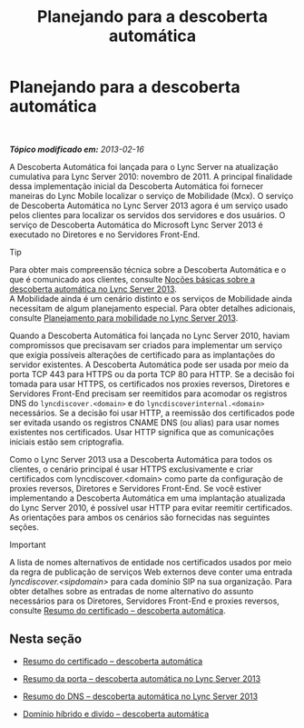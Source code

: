 ﻿---
title: Planejando para a descoberta automática
TOCTitle: Planejando para a descoberta automática
ms:assetid: 51f1ff94-1d64-4e6d-a878-b86fa07edc2d
ms:mtpsurl: https://technet.microsoft.com/pt-br/library/JJ945628(v=OCS.15)
ms:contentKeyID: 52057605
ms.date: 05/19/2016
mtps_version: v=OCS.15
ms.translationtype: HT
---

# Planejando para a descoberta automática

 

_**Tópico modificado em:** 2013-02-16_

A Descoberta Automática foi lançada para o Lync Server na atualização cumulativa para Lync Server 2010: novembro de 2011. A principal finalidade dessa implementação inicial da Descoberta Automática foi fornecer maneiras do Lync Mobile localizar o serviço de Mobilidade (Mcx). O serviço de Descoberta Automática no Lync Server 2013 agora é um serviço usado pelos clientes para localizar os servidos dos servidores e dos usuários. O serviço de Descoberta Automática do Microsoft Lync Server 2013 é executado no Diretores e no Servidores Front-End.


> [!TIP]  
> Para obter mais compreensão técnica sobre a Descoberta Automática e o que é comunicado aos clientes, consulte <A href="lync-server-2013-understanding-autodiscover.md">Noções básicas sobre a descoberta automática no Lync Server 2013</A>.<BR>A Mobilidade ainda é um cenário distinto e os serviços de Mobilidade ainda necessitam de algum planejamento especial. Para obter detalhes adicionais, consulte <A href="lync-server-2013-planning-for-mobility.md">Planejamento para mobilidade no Lync Server 2013</A>.



Quando a Descoberta Automática foi lançada no Lync Server 2010, haviam compromissos que precisavam ser criados para implementar um serviço que exigia possíveis alterações de certificado para as implantações do servidor existentes. A Descoberta Automática pode ser usada por meio da porta TCP 443 para HTTPS ou da porta TCP 80 para HTTP. Se a decisão foi tomada para usar HTTPS, os certificados nos proxies reversos, Diretores e Servidores Front-End precisam ser reemitidos para acomodar os registros DNS do `lyncdiscover.<domain>` e do `lyncdiscoverinternal.<domain>` necessários. Se a decisão foi usar HTTP, a reemissão dos certificados pode ser evitada usando os registros CNAME DNS (ou alias) para usar nomes existentes nos certificados. Usar HTTP significa que as comunicações iniciais estão sem criptografia.

Como o Lync Server 2013 usa a Descoberta Automática para todos os clientes, o cenário principal é usar HTTPS exclusivamente e criar certificados com lyncdiscover.\<domain\> como parte da configuração de proxies reversos, Diretores e Servidores Front-End. Se você estiver implementando a Descoberta Automática em uma implantação atualizada do Lync Server 2010, é possível usar HTTP para evitar reemitir certificados. As orientações para ambos os cenários são fornecidas nas seguintes seções.

> [!IMPORTANT]  
> A lista de nomes alternativos de entidade nos certificados usados por meio da regra de publicação de serviços Web externos deve conter uma entrada <em>lyncdiscover.&lt;sipdomain&gt;</em> para cada domínio SIP na sua organização. Para obter detalhes sobre as entradas de nome alternativo do assunto necessários para os Diretores, Servidores Front-End e proxies reversos, consulte <a href="lync-server-2013-certificate-summary-autodiscover.md">Resumo do certificado – descoberta automática</a>.

## Nesta seção

  - [Resumo do certificado – descoberta automática](lync-server-2013-certificate-summary-autodiscover.md)

  - [Resumo da porta – descoberta automática no Lync Server 2013](lync-server-2013-port-summary-autodiscover.md)

  - [Resumo do DNS – descoberta automática no Lync Server 2013](lync-server-2013-dns-summary-autodiscover.md)

  - [Domínio híbrido e divido – descoberta automática](lync-server-2013-hybrid-and-split-domain-autodiscover.md)

